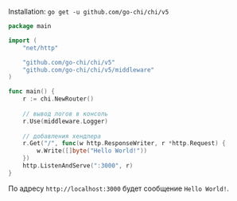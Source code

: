 
Installation: `go get -u github.com/go-chi/chi/v5`

```go
package main

import (
    "net/http"

    "github.com/go-chi/chi/v5"
    "github.com/go-chi/chi/v5/middleware"
)

func main() {
    r := chi.NewRouter()
    
    // вывод логов в консоль
    r.Use(middleware.Logger)
    
    // добавления хендлера
    r.Get("/", func(w http.ResponseWriter, r *http.Request) {
        w.Write([]byte("Hello World!")) 
    })
    http.ListenAndServe(":3000", r)
}
```

По адресу `http://localhost:3000` будет сообщение `Hello World!`.